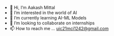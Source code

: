 - 👋 Hi, I’m Aakash Mittal
- 👀 I’m interested in the world of AI
- 🌱 I’m currently learning AI-ML Models
- 💞️ I’m looking to collaborate on internships
- 📫 How to reach me ...
     uic21mci1242@gmail.com

<!---
aakash-OM/aakash-OM is a ✨ special ✨ repository because its `README.md` (this file) appears on your GitHub profile.
You can click the Preview link to take a look at your changes.
--->

